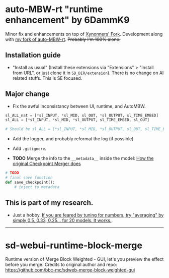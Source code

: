 # auto-MBW-rt "runtime enhancement" by 6DammK9

Minor fix and enhancements on top of [Xynonners' Fork](https://github.com/Xynonners/sd-webui-runtime-block-merge). Development along with [my fork of auto-MBW-rt](https://github.com/6DammK9/auto-MBW-rt/tree/master). ~~Probably I'm 100% alone.~~

## Installation guide

- "Install as usual" (Install these extensions via "Extensions" > "Install from URL", or just clone it in `SD_DIR/extension`). There is no change on AI related stuffs. This is SE focused.

## Major change

- Fix the awful inconsistancy between UI, runtime, and AutoMBW.

```py
sl_ALL_nat = [*sl_INPUT, *sl_MID, sl_OUT, *sl_OUTPUT, sl_TIME_EMBED]
sl_ALL = [*sl_INPUT, *sl_MID, *sl_OUTPUT, sl_TIME_EMBED, sl_OUT]

# Should be sl_ALL = [*sl_INPUT, *sl_MID, *sl_OUTPUT, sl_OUT, sl_TIME_EMBED]
```

- Add the logger, and probably reformat the log (if possible)

- Add `.gitignore`.

- **TODO** Merge the info to the `__metadata__` inside the model: [How the original Checkpoint Merger does](https://github.com/AUTOMATIC1111/stable-diffusion-webui/blob/master/modules/extras.py#L257)

```py
# TODO
# final save function
def save_checkpoint():
    # inject to metadata
```

## This is part of my research.

- Just a hobby. [If you are feared by tuning for numbers, try "averaging" by simply 0.5, 0.33, 0.25... for 20 models. It works.](https://github.com/6DammK9/nai-anime-pure-negative-prompt/tree/main/ch05).

------

# sd-webui-runtime-block-merge

Runtime version of Merge Block Weighted - GUI, let's you preview the effect before you merge.
Credits to original author and repo:
https://github.com/bbc-mc/sdweb-merge-block-weighted-gui
